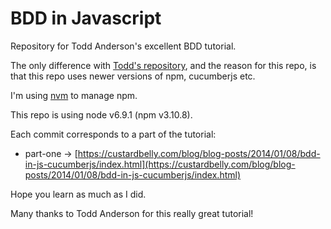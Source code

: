 # BDD in Javascript

Repository for Todd Anderson's excellent BDD tutorial.

The only difference with [Todd's repository](https://github.com/bustardcelly/cucumberjs-examples), and the reason for this repo, is that this repo uses newer versions of npm, cucumberjs etc.

I'm using [nvm](https://github.com/creationix/nvm) to manage npm.

This repo is using node v6.9.1 (npm v3.10.8).

Each commit corresponds to a part of the tutorial:

  - part-one -> [https://custardbelly.com/blog/blog-posts/2014/01/08/bdd-in-js-cucumberjs/index.html](https://custardbelly.com/blog/blog-posts/2014/01/08/bdd-in-js-cucumberjs/index.html)

Hope you learn as much as I did.

Many thanks to Todd Anderson for this really great tutorial!
